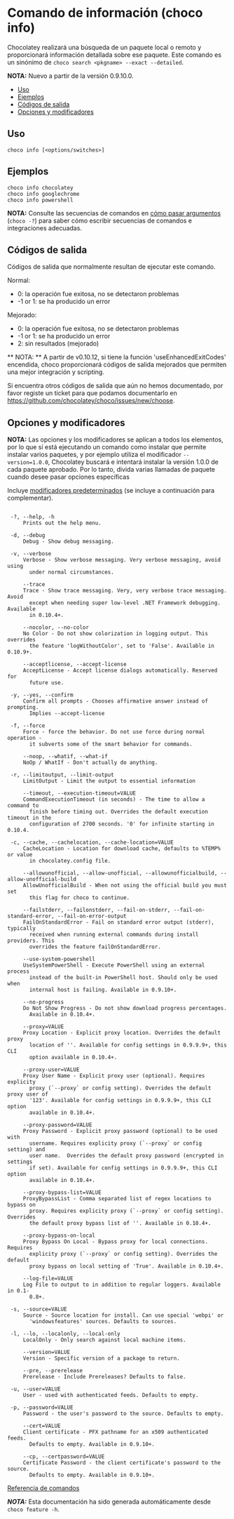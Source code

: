 ﻿<!-- This file is automatically generated based on output from https://github.com/chocolatey/choco/tree/stable/src/chocolatey/infrastructure.app/commands/ChocolateyInfoCommand.cs using https://github.com/chocolatey/choco/tree/stable/GenerateDocs.ps1. Contributions are welcome at the original location(s). If the file is not found, it is not part of the open source edition of Chocolatey or the name of the file is different. -->

# Comando de información (choco info)

Chocolatey realizará una búsqueda de un paquete local o remoto y proporcionará información detallada sobre ese paquete. 
Este comando es un sinónimo de `choco search <pkgname> --exact --detailed`.

**NOTA:** Nuevo a partir de la versión 0.9.10.0.

<!-- TOC -->

- [Uso](#usage)
- [Ejemplos](#examples)
- [Códigos de salida](#exit-codes)
- [Opciones y modificadores](#options-and-switches)

<!-- /TOC -->

## Uso

    choco info [<options/switches>]

## Ejemplos

    choco info chocolatey
    choco info googlechrome
    choco info powershell

**NOTA:** Consulte las secuencias de comandos en [cómo pasar argumentos](CommandsReference#how-to-pass-options--switches) (`choco -?`) para saber cómo escribir secuencias de comandos e integraciones adecuadas.

## Códigos de salida

Códigos de salida que normalmente resultan de ejecutar este comando.

Normal:
 - 0: la operación fue exitosa, no se detectaron problemas
 - -1 or 1: se ha producido un error

Mejorado:
 - 0: la operación fue exitosa, no se detectaron problemas
 - -1 or 1: se ha producido un error
 - 2: sin resultados (mejorado)

** NOTA: ** A partir de v0.10.12, si tiene la función 'useEnhancedExitCodes' encendida, choco proporcionará códigos de salida mejorados que permiten una mejor integración y scripting.

Si encuentra otros códigos de salida que aún no hemos documentado, por favor registe un ticket para que podamos documentarlo en https://github.com/chocolatey/choco/issues/new/choose.

## Opciones y modificadores

**NOTA:** Las opciones y los modificadores se aplican a todos los elementos, por lo que sí está ejecutando un comando como instalar que permite instalar varios paquetes, y por ejemplo utiliza el modificador `--version=1.0.0`, Chocolatey buscará e intentará instalar la versión 1.0.0 de cada paquete aprobado. Por lo tanto, divida varias llamadas de paquete cuando desee pasar opciones específicas

Incluye [modificadores predeterminados](CommandsReference#default-options-and-switches) (se incluye a continuación para complementar).

~~~

 -?, --help, -h
     Prints out the help menu.

 -d, --debug
     Debug - Show debug messaging.

 -v, --verbose
     Verbose - Show verbose messaging. Very verbose messaging, avoid using
       under normal circumstances.

     --trace
     Trace - Show trace messaging. Very, very verbose trace messaging. Avoid
       except when needing super low-level .NET Framework debugging. Available
       in 0.10.4+.

     --nocolor, --no-color
     No Color - Do not show colorization in logging output. This overrides
       the feature 'logWithoutColor', set to 'False'. Available in 0.10.9+.

     --acceptlicense, --accept-license
     AcceptLicense - Accept license dialogs automatically. Reserved for
       future use.

 -y, --yes, --confirm
     Confirm all prompts - Chooses affirmative answer instead of prompting.
       Implies --accept-license

 -f, --force
     Force - force the behavior. Do not use force during normal operation -
       it subverts some of the smart behavior for commands.

     --noop, --whatif, --what-if
     NoOp / WhatIf - Don't actually do anything.

 -r, --limitoutput, --limit-output
     LimitOutput - Limit the output to essential information

     --timeout, --execution-timeout=VALUE
     CommandExecutionTimeout (in seconds) - The time to allow a command to
       finish before timing out. Overrides the default execution timeout in the
       configuration of 2700 seconds. '0' for infinite starting in 0.10.4.

 -c, --cache, --cachelocation, --cache-location=VALUE
     CacheLocation - Location for download cache, defaults to %TEMP% or value
       in chocolatey.config file.

     --allowunofficial, --allow-unofficial, --allowunofficialbuild, --allow-unofficial-build
     AllowUnofficialBuild - When not using the official build you must set
       this flag for choco to continue.

     --failstderr, --failonstderr, --fail-on-stderr, --fail-on-standard-error, --fail-on-error-output
     FailOnStandardError - Fail on standard error output (stderr), typically
       received when running external commands during install providers. This
       overrides the feature failOnStandardError.

     --use-system-powershell
     UseSystemPowerShell - Execute PowerShell using an external process
       instead of the built-in PowerShell host. Should only be used when
       internal host is failing. Available in 0.9.10+.

     --no-progress
     Do Not Show Progress - Do not show download progress percentages.
       Available in 0.10.4+.

     --proxy=VALUE
     Proxy Location - Explicit proxy location. Overrides the default proxy
       location of ''. Available for config settings in 0.9.9.9+, this CLI
       option available in 0.10.4+.

     --proxy-user=VALUE
     Proxy User Name - Explicit proxy user (optional). Requires explicity
       proxy (`--proxy` or config setting). Overrides the default proxy user of
       '123'. Available for config settings in 0.9.9.9+, this CLI option
       available in 0.10.4+.

     --proxy-password=VALUE
     Proxy Password - Explicit proxy password (optional) to be used with
       username. Requires explicity proxy (`--proxy` or config setting) and
       user name.  Overrides the default proxy password (encrypted in settings
       if set). Available for config settings in 0.9.9.9+, this CLI option
       available in 0.10.4+.

     --proxy-bypass-list=VALUE
     ProxyBypassList - Comma separated list of regex locations to bypass on
       proxy. Requires explicity proxy (`--proxy` or config setting). Overrides
       the default proxy bypass list of ''. Available in 0.10.4+.

     --proxy-bypass-on-local
     Proxy Bypass On Local - Bypass proxy for local connections. Requires
       explicity proxy (`--proxy` or config setting). Overrides the default
       proxy bypass on local setting of 'True'. Available in 0.10.4+.

     --log-file=VALUE
     Log File to output to in addition to regular loggers. Available in 0.1-
       0.8+.

 -s, --source=VALUE
     Source - Source location for install. Can use special 'webpi' or
       'windowsfeatures' sources. Defaults to sources.

 -l, --lo, --localonly, --local-only
     LocalOnly - Only search against local machine items.

     --version=VALUE
     Version - Specific version of a package to return.

     --pre, --prerelease
     Prerelease - Include Prereleases? Defaults to false.

 -u, --user=VALUE
     User - used with authenticated feeds. Defaults to empty.

 -p, --password=VALUE
     Password - the user's password to the source. Defaults to empty.

     --cert=VALUE
     Client certificate - PFX pathname for an x509 authenticated feeds.
       Defaults to empty. Available in 0.9.10+.

     --cp, --certpassword=VALUE
     Certificate Password - the client certificate's password to the source.
       Defaults to empty. Available in 0.9.10+.

~~~

[Referencia de comandos](CommandsReference)


***NOTA:*** Esta documentación ha sido generada automáticamente desde `choco feature -h`.


